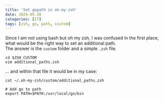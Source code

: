 ```yaml
---
title: 'Set gopath in oh-my-zsh'
date: 2025-05-28
categories: [IT]
tags: [zsh, go, path, custom]
---
```

Since I am not using bash but oh my zsh, I was confused in the first place, what would be the right way to set an additional path.  
The answer is the `custom` folder and a simple `.zsh` file.
```shell
cd $ZSH_CUSTOM  
vim additional_paths.zsh  
```
... and within that file it would be in my case:
```shell
cat ~/.oh-my-zsh/custom/additional_paths.zsh
```
```shell
# Add go to path
export PATH=$PATH:/usr/local/go/bin
```
